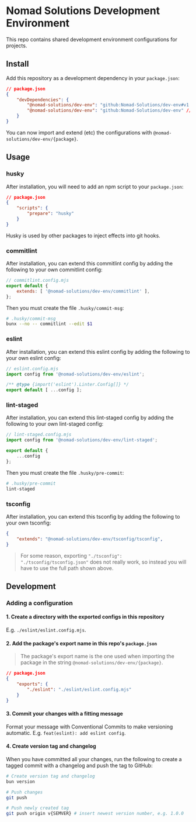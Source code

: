 # Nomad Solutions Development Environment
This repo contains shared development environment configurations for projects.

## Install
Add this repository as a development dependency in your `package.json`:

```json
// package.json
{
	"devDependencies": {
		"@nomad-solutions/dev-env": "github:Nomad-Solutions/dev-env#v1.0.0", // specific tag (recommended)
		"@nomad-solutions/dev-env": "github:Nomad-Solutions/dev-env" // latest commit
	}
}
```

You can now import and extend (etc) the configurations with `@nomad-solutions/dev-env/{package}`.

## Usage

### husky
After installation, you will need to add an npm script to your `package.json`:
```json
// package.json
{
	"scripts": {
		"prepare": "husky"
	}
}
```

Husky is used by other packages to inject effects into git hooks.

### commitlint
After installation, you can extend this commitlint config by adding the following to your own commitlint config:

```javascript
// commitlint.config.mjs
export default { 
	extends: [ '@nomad-solutions/dev-env/commitlint' ],
};
```

Then you must create the file `.husky/commit-msg`:
```bash
# .husky/commit-msg
bunx --no -- commitlint --edit $1
```

### eslint
After installation, you can extend this eslint config by adding the following to your own eslint config:

```javascript
// eslint.config.mjs
import config from '@nomad-solutions/dev-env/eslint';

/** @type {import('eslint').Linter.Config[]} */
export default [ ...config ];
```

### lint-staged
After installation, you can extend this lint-staged config by adding the following to your own lint-staged config:

```javascript
// lint-staged.config.mjs
import config from '@nomad-solutions/dev-env/lint-staged';

export default {
	...config
};
```

Then you must create the file `.husky/pre-commit`:
```bash
# .husky/pre-commit
lint-staged
```

### tsconfig
After installation, you can extend this tsconfig by adding the following to your own tsconfig:

```json
{
	"extends": "@nomad-solutions/dev-env/tsconfig/tsconfig",
}
```

> For some reason, exporting `"./tsconfig": "./tsconfig/tsconfig.json"` does not really work, so instead you will have to use the full path shown above.

## Development

### Adding a configuration

#### 1. Create a directory with the exported configs in this repository
E.g. `./eslint/eslint.config.mjs`.

#### 2. Add the package's export name in this repo's `package.json`
> The package's export name is the one used when importing the package in the string `@nomad-solutions/dev-env/{package}`.

```json
// package.json
{
	"exports": {
		"./eslint": "./eslint/eslint.config.mjs"
	}
}
```

#### 3. Commit your changes with a fitting message
Format your message with Conventional Commits to make versioning automatic. E.g. `feat(eslint): add eslint config`.

#### 4. Create version tag and changelog
When you have committed all your changes, run the following to create a tagged commit with a changelog and push the tag to GitHub:

```bash
# Create version tag and changelog
bun version

# Push changes
git push

# Push newly created tag
git push origin v{SEMVER} # insert newest version number, e.g. 1.0.0
```